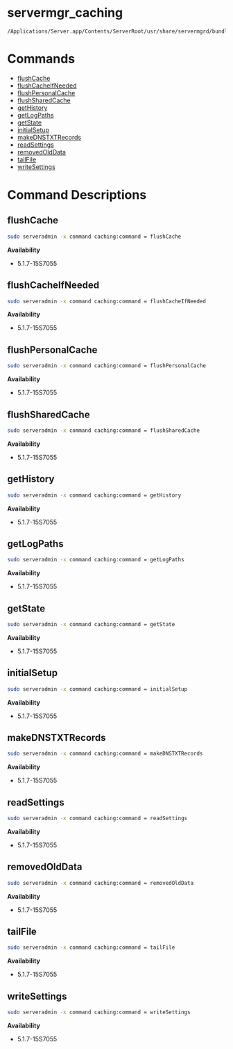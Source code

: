 # servermgr_caching

```console
/Applications/Server.app/Contents/ServerRoot/usr/share/servermgrd/bundles/servermgr_caching.bundle/Contents/MacOS/servermgr_caching
```

# Commands

* [flushCache](https://github.com/erikberglund/servermgr_commands/blob/master/servermgr_caching.md#flushcache)
* [flushCacheIfNeeded](https://github.com/erikberglund/servermgr_commands/blob/master/servermgr_caching.md#flushcacheifneeded)
* [flushPersonalCache](https://github.com/erikberglund/servermgr_commands/blob/master/servermgr_caching.md#flushpersonalcache)
* [flushSharedCache](https://github.com/erikberglund/servermgr_commands/blob/master/servermgr_caching.md#flushsharedcache)
* [getHistory](https://github.com/erikberglund/servermgr_commands/blob/master/servermgr_caching.md#gethistory)
* [getLogPaths](https://github.com/erikberglund/servermgr_commands/blob/master/servermgr_caching.md#getlogpaths)
* [getState](https://github.com/erikberglund/servermgr_commands/blob/master/servermgr_caching.md#getstate)
* [initialSetup](https://github.com/erikberglund/servermgr_commands/blob/master/servermgr_caching.md#initialsetup)
* [makeDNSTXTRecords](https://github.com/erikberglund/servermgr_commands/blob/master/servermgr_caching.md#makednstxtrecords)
* [readSettings](https://github.com/erikberglund/servermgr_commands/blob/master/servermgr_caching.md#readsettings)
* [removedOldData](https://github.com/erikberglund/servermgr_commands/blob/master/servermgr_caching.md#removedolddata)
* [tailFile](https://github.com/erikberglund/servermgr_commands/blob/master/servermgr_caching.md#tailfile)
* [writeSettings](https://github.com/erikberglund/servermgr_commands/blob/master/servermgr_caching.md#writesettings)

# Command Descriptions

## flushCache

```bash
sudo serveradmin -x command caching:command = flushCache
```

**Availability**
* 5.1.7-15S7055

## flushCacheIfNeeded

```bash
sudo serveradmin -x command caching:command = flushCacheIfNeeded
```

**Availability**
* 5.1.7-15S7055

## flushPersonalCache

```bash
sudo serveradmin -x command caching:command = flushPersonalCache
```

**Availability**
* 5.1.7-15S7055

## flushSharedCache

```bash
sudo serveradmin -x command caching:command = flushSharedCache
```

**Availability**
* 5.1.7-15S7055

## getHistory

```bash
sudo serveradmin -x command caching:command = getHistory
```

**Availability**
* 5.1.7-15S7055

## getLogPaths

```bash
sudo serveradmin -x command caching:command = getLogPaths
```

**Availability**
* 5.1.7-15S7055

## getState

```bash
sudo serveradmin -x command caching:command = getState
```

**Availability**
* 5.1.7-15S7055

## initialSetup

```bash
sudo serveradmin -x command caching:command = initialSetup
```

**Availability**
* 5.1.7-15S7055

## makeDNSTXTRecords

```bash
sudo serveradmin -x command caching:command = makeDNSTXTRecords
```

**Availability**
* 5.1.7-15S7055

## readSettings

```bash
sudo serveradmin -x command caching:command = readSettings
```

**Availability**
* 5.1.7-15S7055

## removedOldData

```bash
sudo serveradmin -x command caching:command = removedOldData
```

**Availability**
* 5.1.7-15S7055

## tailFile

```bash
sudo serveradmin -x command caching:command = tailFile
```

**Availability**
* 5.1.7-15S7055

## writeSettings

```bash
sudo serveradmin -x command caching:command = writeSettings
```

**Availability**
* 5.1.7-15S7055

